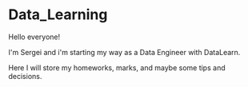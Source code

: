 # Data_Learning

Hello everyone!

I'm Sergei and i'm starting my way as a Data Engineer with DataLearn.

Here I will store my homeworks, marks, and maybe some tips and decisions.
